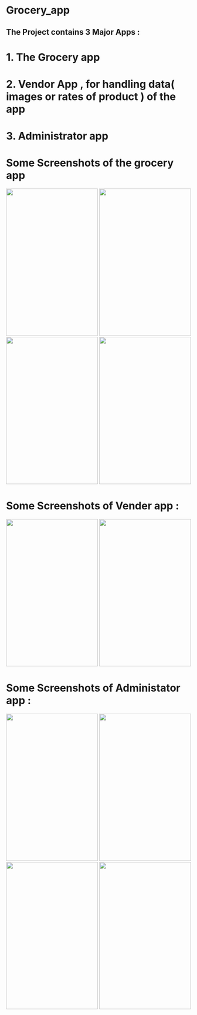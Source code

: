 # Grocery_app
## The Project contains 3 Major Apps :

# 1. The Grocery app 
# 2. Vendor App  , for handling data( images or rates of product ) of the app 
# 3. Administrator app


# Some Screenshots of the grocery app

<p float="left">
<img src="https://user-images.githubusercontent.com/63071549/158141066-246af60d-9bd0-44d9-86df-a3593f0e6703.jpeg" width="250" height="400">


<img src="https://user-images.githubusercontent.com/63071549/158141095-6a4f3566-156d-4a4a-9f00-1747ea7a1594.jpeg" width="250" height="400">
<img src="https://user-images.githubusercontent.com/63071549/158145814-58009b8d-2e78-4dc9-b563-c3d73ec1539b.jpeg" width="250" height="400">
<img src="https://user-images.githubusercontent.com/63071549/158141106-847a1570-bf3e-4f20-8add-f7bfd5717c0b.jpeg" width="250" height="400">


</p>



# Some Screenshots of Vender app :

<p float="left">
<img src="https://user-images.githubusercontent.com/63071549/158141101-928ef8e1-ff60-4397-b759-afc1108019de.jpeg" width="250" height="400">


<img src="https://user-images.githubusercontent.com/63071549/158143218-94a84811-ebf0-4d65-b83c-80ccae7edc77.jpeg" width="250" height="400">


</p>

# Some Screenshots of Administator app :


<p float="left">
<img src="https://user-images.githubusercontent.com/63071549/158143852-b1817029-eadc-4e8b-8e17-1990e5f62cc5.jpeg" width="250" height="400">


<img src="https://user-images.githubusercontent.com/63071549/158143858-b9194a0a-231f-4562-8bc4-b6fb1ac70743.jpeg" width="250" height="400">
<img src="https://user-images.githubusercontent.com/63071549/158143865-1c012a8d-e06f-45c1-9c41-3aabf969bb3f.jpeg" width="250" height="400">
<img src="https://user-images.githubusercontent.com/63071549/158143875-e6b1e597-0dd8-42ba-ad5d-0d2fccdd3f28.jpeg" width="250" height="400">


</p>



